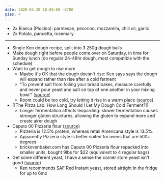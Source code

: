 ```yaml
---
date: 2020-05-20 10:00:00 -0700
pies: 4
---
```

- 2x Bianca (Piccino): parmesan, pecorino, mozzarella, chili oil, garlic
- 2x Potato, pancetta, rosemary

---

- Single Ken dough recipe, split into 3 250g dough balls
- Make dough right before people come over on Saturday, in time for Sunday lunch (do regular 24-48hr dough, most compatible with the schedule)
- Want to get dough to rise more
    - Maybe it's OK that the dough doesn't rise: Ken says says the dough will expand rather than rise after a cold ferment
    - "To prevent salt from foiling your bread bakes, measure carefully and never pour yeast and salt on top of one another in your mixing bowl." ([source](https://www.tasteofhome.com/article/9-reasons-your-bread-isnt-rising-and-what-to-do-about-it/))
    - Room could be too cold, try letting it rise in a warm place ([source](https://www.motherearthnews.com/real-food/why-your-bread-dough-doesnt-rise-zbcz1503))
- [[The Pizza Lab: How Long Should I Let My Dough Cold Ferment?]]
    - Longer fermentation affects leoparding: slower fermentation causes stronger gluten structures, allowing the gluten to expand more and create airer dough
- Caputo 00 Pizzeria flour ([source](https://brickovenbaker.com/pages/information-about-caputo-flours))
    - Pizzeria is 12.5% protein, whereas retail Americana style is 13.5%. 
    - Apparently Pizzeria style is better suited for ovens that are 500+ degrees 
    - brickovenbaker.com has Caputo 00 Pizzeria flour repacked into smaller units, bought 9lbs for $22 (equivalent to 4 regular bags)
- Get some different yeast, I have a sense the corner store yeast isn't good ([source](https://www.boschmixers.com/blog/why-your-bread-dough-isnt-rising/))
    - Ken recommends SAF Red Instant yeast, stored airtight in the fridge for up to 6mo


